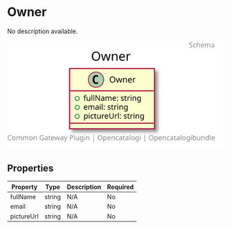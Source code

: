 # Owner

No description available.

![Class Diagram](https://github.com/OpenCatalogi/OpenCatalogiBundle/blob/documentation/docs/schema/Owner.svg)

## Properties

| Property | Type | Description | Required |
|----------|------|-------------|----------|
| fullName | string | N/A | No |
| email | string | N/A | No |
| pictureUrl | string | N/A | No |
